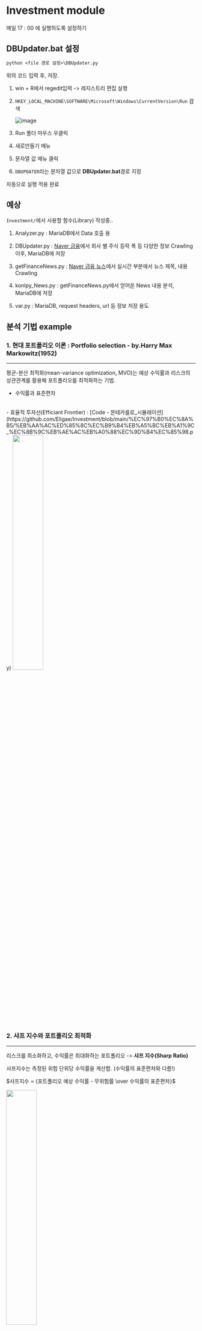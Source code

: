 # Investment module
매일 17 : 00 에 실행하도록 설정하기

## DBUpdater.bat 설정


```txt
python <file 경로 설정>\DBUpdater.py
```
위의 코드 입력 후, 저장. 

1. win + R에서 regedit입력 -> 레지스트리 편집 실행
2. ```HKEY_LOCAL_MACHINE\SOFTWARE\Microsoft\Windows\CurrentVersion\Run``` 검색

    ![image](./readme_img/run_register.png)

3. Run 폴더 마우스 우클릭
4. 새로만들기 메뉴
5. 문자열 값 메뉴 클릭
6. ```DBUPDATER```라는 문자열 값으로 **DBUpdater.bat**경로 지정

자동으로 실행 적용 완료

## 예상
```Investment/```에서 사용할 함수(Library) 작성중..

1. Analyzer.py : MariaDB에서 Data 호출 용

2. DBUpdater.py : [Naver 금융](https://finance.naver.com)에서 회사 별 주식 등락 폭 등 다양한 정보 Crawling이후, MariaDB에 저장
3. getFinanceNews.py : [Naver 금융 뉴스](https://finance.naver.com/news/)에서 실시간 부분에서 뉴스 제목, 내용 Crawling
4. konlpy_News.py : getFinanceNews.py에서 얻어온 News 내용 분석, MariaDB에 저장
5. var.py : MariaDB, request headers, url 등 정보 저장 용도 

## 분석 기법 example

### 1. 현대 포트폴리오 이론 : Portfolio selection - by.Harry Max Markowitz(1952)
-------
평균-분산 최적화(mean-variance optimization, MVO)는 예상 수익률과 리스크의 상관관계를 활용해 포트폴리오를 최적화하는 기법.
- 수익률과 표준편차
<br>
- 효율적 투자선(Efficiant Frontier) : [Code - 몬테카를로_시뮬레이션](https://github.com/Eligae/Investment/blob/main/%EC%97%B0%EC%8A%B5/%EB%AA%AC%ED%85%8C%EC%B9%B4%EB%A5%BC%EB%A1%9C_%EC%8B%9C%EB%AE%AC%EB%A0%88%EC%9D%B4%EC%85%98.py)

<img src='./readme_img/Efficient_Frontier.png' width="40%" height="40%"/>


### 2. 샤프 지수와 포트폴리오 최적화
-------
리스크를 최소화하고, 수익률은 최대화하는 포트폴리오 -> **샤프 지수(Sharp Ratio)**

샤프지수는 측정된 위험 단위당 수익률을 계산함. (수익률의 표준편차와 다름!)

$샤프지수 = {포트폴리오 예상 수익률 - 무위험률 \over 수익률의 표준편차}$
    
<img src='./readme_img/Portfolio_Optimization.png' width="40%" height="40%"/>

- ★ : 샤프 지수가 가장 큰 포트폴리오
- X : 리스크가 제일 작은 포트폴리오


### 3. 볼린저 밴드 지표
-------
주가의 20일 이동 평균선 기준으로, 상대적인 고점을 나타내는 상단 밴드와 상대적인 저점을 나타내는 하단 밴드로 구성됨.

주가가 상단 밴드 근처에 있을 수록, 상대적인 고점에, 주가가 하단 밴드 근처에 있을 술록 상대적인 저점에 있다고 판별가능.

밴드폭이 좁을 수록 주가 변동성이 작고, 밴드폭이 넓을 수록 변동성이 크다는 것을 나타냄.

#### <공식>
- $상단 볼린저 밴드 = 중간 볼린저 밴드 + (2 \times 표준편차)$
- $중간 볼린저 밴드 = 종가의 20일 이동평균$

# 오류(23.09.04) -> 해결됨: 아마 네이버 증권 -> 네이버페이 증권으로 바뀌면서 잠시 막아둔듯(23.09.10)
이유는 모르겠지만, 23.09.01 이후부터 
```python
url = f"http://finance.naver.com/item/sise_day.nhn?code={code}"
```
형식이 막힌듯 보임. 

# Papago API 

1. 뉴스 제목 Crawling 

2. 간단한 전처리 
3. 회사와 관련된 내용이면 냅두기
4. 기사 내용 가져오기
5. papago api 사용. 영어로 번역(일일 제한 10,000자)
6. ```nltk sentiment score```로 점수 측정
7. 일일 값 회사별 평균 or 중간값 등 사용
8. DB Update